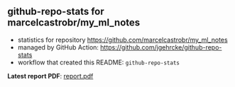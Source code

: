 ## github-repo-stats for marcelcastrobr/my_ml_notes

- statistics for repository https://github.com/marcelcastrobr/my_ml_notes
- managed by GitHub Action: https://github.com/jgehrcke/github-repo-stats
- workflow that created this README: `github-repo-stats`

**Latest report PDF**: [report.pdf](https://github.com/marcelcastrobr/my_ml_notes/raw/github-repo-stats/marcelcastrobr/my_ml_notes/latest-report/report.pdf)

